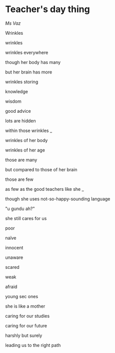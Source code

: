 # Teacher's day thing
*Ms Vaz*


Wrinkles

wrinkles

wrinkles everywhere

though her body has many

but her brain has more

wrinkles storing

knowledge

wisdom

good advice

lots are hidden

within those wrinkles
_

wrinkles of her body

wrinkles of her age

those are many

but compared to those of her brain

those are few

as few as the good teachers like she
_

though she uses not-so-happy-sounding language

"u gundu ah?"

she still cares for us

poor 

naïve

innocent

unaware

scared

weak

afraid

young sec ones

she is like a mother

caring for our studies

caring for our future

harshly but surely

leading us to the right path
